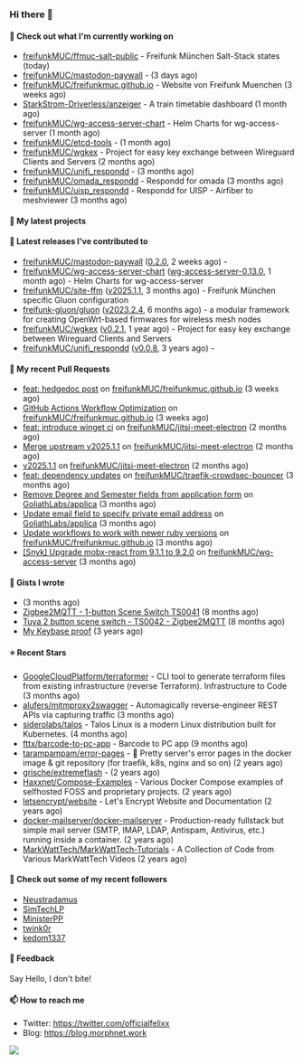 ### Hi there 👋

#### 👷 Check out what I'm currently working on

- [freifunkMUC/ffmuc-salt-public](https://github.com/freifunkMUC/ffmuc-salt-public) - Freifunk München Salt-Stack states (today)
- [freifunkMUC/mastodon-paywall](https://github.com/freifunkMUC/mastodon-paywall) -  (3 days ago)
- [freifunkMUC/freifunkmuc.github.io](https://github.com/freifunkMUC/freifunkmuc.github.io) - Website von Freifunk Muenchen (3 weeks ago)
- [StarkStrom-Driverless/anzeiger](https://github.com/StarkStrom-Driverless/anzeiger) - A train timetable dashboard (1 month ago)
- [freifunkMUC/wg-access-server-chart](https://github.com/freifunkMUC/wg-access-server-chart) - Helm Charts for wg-access-server (1 month ago)
- [freifunkMUC/etcd-tools](https://github.com/freifunkMUC/etcd-tools) -  (1 month ago)
- [freifunkMUC/wgkex](https://github.com/freifunkMUC/wgkex) - Project for easy key exchange between Wireguard Clients and Servers (2 months ago)
- [freifunkMUC/unifi_respondd](https://github.com/freifunkMUC/unifi_respondd) -  (3 months ago)
- [freifunkMUC/omada_respondd](https://github.com/freifunkMUC/omada_respondd) - Respondd for omada (3 months ago)
- [freifunkMUC/uisp_respondd](https://github.com/freifunkMUC/uisp_respondd) - Respondd for UISP - Airfiber to meshviewer (3 months ago)

#### 🌱 My latest projects


#### 🔭 Latest releases I've contributed to

- [freifunkMUC/mastodon-paywall](https://github.com/freifunkMUC/mastodon-paywall) ([0.2.0](https://github.com/freifunkMUC/mastodon-paywall/releases/tag/0.2.0), 2 weeks ago) - 
- [freifunkMUC/wg-access-server-chart](https://github.com/freifunkMUC/wg-access-server-chart) ([wg-access-server-0.13.0](https://github.com/freifunkMUC/wg-access-server-chart/releases/tag/wg-access-server-0.13.0), 1 month ago) - Helm Charts for wg-access-server
- [freifunkMUC/site-ffm](https://github.com/freifunkMUC/site-ffm) ([v2025.1.1](https://github.com/freifunkMUC/site-ffm/releases/tag/v2025.1.1), 3 months ago) - Freifunk München specific Gluon configuration
- [freifunk-gluon/gluon](https://github.com/freifunk-gluon/gluon) ([v2023.2.4](https://github.com/freifunk-gluon/gluon/releases/tag/v2023.2.4), 6 months ago) - a modular framework for creating OpenWrt-based firmwares for wireless mesh nodes
- [freifunkMUC/wgkex](https://github.com/freifunkMUC/wgkex) ([v0.2.1](https://github.com/freifunkMUC/wgkex/releases/tag/v0.2.1), 1 year ago) - Project for easy key exchange between Wireguard Clients and Servers
- [freifunkMUC/unifi_respondd](https://github.com/freifunkMUC/unifi_respondd) ([v0.0.8](https://github.com/freifunkMUC/unifi_respondd/releases/tag/v0.0.8), 3 years ago) - 

#### 🔨 My recent Pull Requests

- [feat: hedgedoc post](https://github.com/freifunkMUC/freifunkmuc.github.io/pull/493) on [freifunkMUC/freifunkmuc.github.io](https://github.com/freifunkMUC/freifunkmuc.github.io) (3 weeks ago)
- [GitHub Actions Workflow Optimization](https://github.com/freifunkMUC/freifunkmuc.github.io/pull/491) on [freifunkMUC/freifunkmuc.github.io](https://github.com/freifunkMUC/freifunkmuc.github.io) (3 weeks ago)
- [feat: introduce winget ci](https://github.com/freifunkMUC/jitsi-meet-electron/pull/82) on [freifunkMUC/jitsi-meet-electron](https://github.com/freifunkMUC/jitsi-meet-electron) (2 months ago)
- [Merge upstream v2025.1.1](https://github.com/freifunkMUC/jitsi-meet-electron/pull/81) on [freifunkMUC/jitsi-meet-electron](https://github.com/freifunkMUC/jitsi-meet-electron) (2 months ago)
- [v2025.1.1](https://github.com/freifunkMUC/jitsi-meet-electron/pull/80) on [freifunkMUC/jitsi-meet-electron](https://github.com/freifunkMUC/jitsi-meet-electron) (2 months ago)
- [feat: dependency updates](https://github.com/freifunkMUC/traefik-crowdsec-bouncer/pull/15) on [freifunkMUC/traefik-crowdsec-bouncer](https://github.com/freifunkMUC/traefik-crowdsec-bouncer) (3 months ago)
- [Remove Degree and Semester fields from application form](https://github.com/GoliathLabs/applica/pull/2) on [GoliathLabs/applica](https://github.com/GoliathLabs/applica) (3 months ago)
- [Update email field to specify private email address](https://github.com/GoliathLabs/applica/pull/1) on [GoliathLabs/applica](https://github.com/GoliathLabs/applica) (3 months ago)
- [Update workflows to work with newer ruby versions](https://github.com/freifunkMUC/freifunkmuc.github.io/pull/470) on [freifunkMUC/freifunkmuc.github.io](https://github.com/freifunkMUC/freifunkmuc.github.io) (3 months ago)
- [[Snyk] Upgrade mobx-react from 9.1.1 to 9.2.0](https://github.com/freifunkMUC/wg-access-server/pull/791) on [freifunkMUC/wg-access-server](https://github.com/freifunkMUC/wg-access-server) (3 months ago)

#### 📓 Gists I wrote

- [](https://gist.github.com/609a3bc4000c9a01e229526ab6a760e6) (3 months ago)
- [Zigbee2MQTT - 1-button Scene Switch TS0041](https://gist.github.com/3cc8fbe7954c752d93a6abd1192399b6) (8 months ago)
- [Tuya 2 button scene switch - TS0042 - Zigbee2MQTT](https://gist.github.com/bd9315849536e6b3606861984a68b299) (8 months ago)
- [My Keybase proof](https://gist.github.com/69863960a08efeb03ad576ccaf93d880) (3 years ago)

#### ⭐ Recent Stars

- [GoogleCloudPlatform/terraformer](https://github.com/GoogleCloudPlatform/terraformer) - CLI tool to generate terraform files from existing infrastructure (reverse Terraform). Infrastructure to Code (3 months ago)
- [alufers/mitmproxy2swagger](https://github.com/alufers/mitmproxy2swagger) - Automagically reverse-engineer REST APIs via capturing traffic (3 months ago)
- [siderolabs/talos](https://github.com/siderolabs/talos) - Talos Linux is a modern Linux distribution built for Kubernetes. (4 months ago)
- [fttx/barcode-to-pc-app](https://github.com/fttx/barcode-to-pc-app) - Barcode to PC app (9 months ago)
- [tarampampam/error-pages](https://github.com/tarampampam/error-pages) - 🚧 Pretty server&#39;s error pages in the docker image &amp; git repository (for traefik, k8s, nginx and so on) (2 years ago)
- [grische/extremeflash](https://github.com/grische/extremeflash) -  (2 years ago)
- [Haxxnet/Compose-Examples](https://github.com/Haxxnet/Compose-Examples) - Various Docker Compose examples of selfhosted FOSS and proprietary projects. (2 years ago)
- [letsencrypt/website](https://github.com/letsencrypt/website) - Let&#39;s Encrypt Website and Documentation (2 years ago)
- [docker-mailserver/docker-mailserver](https://github.com/docker-mailserver/docker-mailserver) - Production-ready fullstack but simple mail server (SMTP, IMAP, LDAP, Antispam, Antivirus, etc.) running inside a container. (2 years ago)
- [MarkWattTech/MarkWattTech-Tutorials](https://github.com/MarkWattTech/MarkWattTech-Tutorials) - A Collection of Code from Various MarkWattTech Videos (2 years ago)

#### 👯 Check out some of my recent followers

- [Neustradamus](https://github.com/Neustradamus)
- [SimTechLP](https://github.com/SimTechLP)
- [MinisterPP](https://github.com/MinisterPP)
- [twink0r](https://github.com/twink0r)
- [kedom1337](https://github.com/kedom1337)

#### 💬 Feedback

Say Hello, I don't bite!

#### 📫 How to reach me

- Twitter: https://twitter.com/officialfelixx
- Blog: https://blog.morphnet.work

<img align="left" src="https://github-readme-stats.vercel.app/api?username=GoliathLabs&show_icons=true&hide_border=true&layout=compact&theme=chartreuse-dark&hide_rank=true&include_all_commits=true&bg_color=0d1117" />
